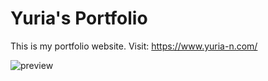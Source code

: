 # Yuria's Portfolio
This is my portfolio website. Visit: https://www.yuria-n.com/

![preview](https://raw.githubusercontent.com/Julia0709/portfolio/master/img/preview.jpg)
